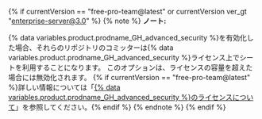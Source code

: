 {% if currentVersion == "free-pro-team@latest" or currentVersion ver_gt "enterprise-server@3.0" %}
{% note %}
**ノート:**

{% data variables.product.prodname_GH_advanced_security %}を有効化した場合、それらのリポジトリのコミッターは{% data variables.product.prodname_GH_advanced_security %}ライセンス上でシートを利用することになります。 このオプションは、ライセンスの容量を超えた場合には無効化されます。 {% if currentVersion == "free-pro-team@latest" %}詳しい情報については「[{% data variables.product.prodname_GH_advanced_security %}のライセンスについて](/github/setting-up-and-managing-billing-and-payments-on-github/about-licensing-for-github-advanced-security)」を参照してください。{% endif %}
{% endnote %}
{% endif %}